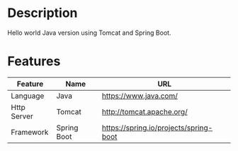 # Description

Hello world Java version using Tomcat and Spring Boot.

# Features

| Feature    | Name            | URL
|------------|-----------------|---------------------------------
| Language   | Java            | https://www.java.com/
| Http Server| Tomcat          | http://tomcat.apache.org/
| Framework  | Spring Boot     | https://spring.io/projects/spring-boot